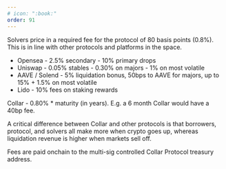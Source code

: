 ```yaml
---
# icon: ":book:"
order: 91
---
```


Solvers price in a required fee for the protocol of 80 basis points (0.8%). This is in line with other protocols and platforms in the space.

- Opensea - 2.5% secondary - 10% primary drops
- Uniswap - 0.05% stables - 0.30% on majors - 1% on most volatile
- AAVE / Solend - 5% liquidation bonus, 50bps to AAVE for majors, up to 15% + 1.5% on most volatile
- Lido - 10% fees on staking rewards

Collar - 0.80% \* maturity (in years). E.g. a 6 month Collar would have a 40bp fee.

A critical difference between Collar and other protocols is that borrowers, protocol, and solvers all make more when crypto goes up, whereas liquidation revenue is higher when markets sell off.

Fees are paid onchain to the multi-sig controlled Collar Protocol treasury address.
